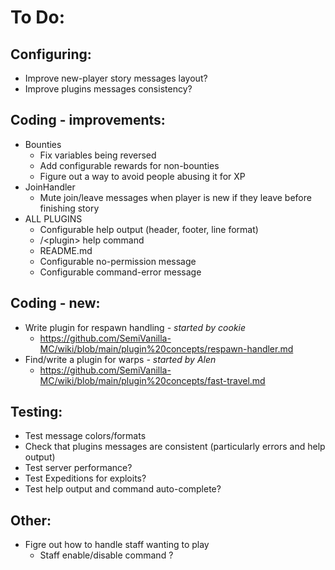 # To Do:

## Configuring:

- Improve new-player story messages layout?
- Improve plugins messages consistency?

## Coding - improvements:

- Bounties
    - Fix variables being reversed
    - Add configurable rewards for non-bounties
    - Figure out a way to avoid people abusing it for XP
- JoinHandler
    - Mute join/leave messages when player is new if they leave before finishing story
- ALL PLUGINS
    - Configurable help output (header, footer, line format)
    - /\<plugin\> help command
    - README.md
    - Configurable no-permission message
    - Configurable command-error message

## Coding - new:

- Write plugin for respawn handling _- started by cookie_
    - https://github.com/SemiVanilla-MC/wiki/blob/main/plugin%20concepts/respawn-handler.md
- Find/write a plugin for warps _- started by Alen_
    - https://github.com/SemiVanilla-MC/wiki/blob/main/plugin%20concepts/fast-travel.md

## Testing:

- Test message colors/formats
- Check that plugins messages are consistent (particularly errors and help output)
- Test server performance?
- Test Expeditions for exploits?
- Test help output and command auto-complete?

## Other:

- Figre out how to handle staff wanting to play
    - Staff enable/disable command ?
